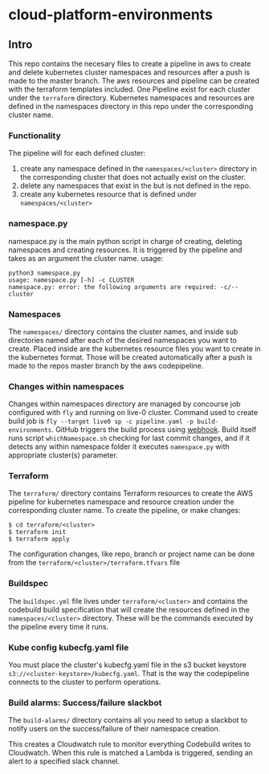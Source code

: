 # cloud-platform-environments

## Intro

This repo contains the necesary files to create a pipeline in aws to create and delete kubernetes cluster namespaces and resources after a push is made to the master branch.
The aws resources and pipeline can be created with the terraform templates included. One Pipeline exist for each cluster under the `terraform` directory.
Kubernetes namespaces and resources are defined in the namespaces directory in this repo under the corresponding cluster name.

### Functionality

The pipeline will for each defined cluster:
1) create any namespace defined in the `namespaces/<cluster>` directory in the corresponding cluster that does not actually exist on the cluster.
2) delete any namespaces that exist in the <cluster> but is not defined in the repo.
3) create any kubernetes resource that is defined under `namespaces/<cluster>`

### namespace.py

namespace.py is the main python script in charge of creating, deleting namespaces and creating resources. It is triggered by the pipeline and takes as an argument the cluster name.
usage:
```
python3 namespace.py
usage: namespace.py [-h] -c CLUSTER
namespace.py: error: the following arguments are required: -c/--cluster
```

### Namespaces

The `namespaces/` directory contains the cluster names, and inside sub directories named after each of the desired namespaces you want to create. Placed inside are the kubernetes resource files you want to create in the kubernetes format. Those will be created automatically after a push is made to the repos master branch by the aws codepipeline.

### Changes within namespaces

Changes within namespaces directory are managed by concourse job configured with `fly` and running on live-0 cluster.
Command used to create build job is `fly --target live0 sp -c pipeline.yaml -p build-environments`.
GitHub triggers the build process using [webhook](https://github.com/ministryofjustice/cloud-platform-environments/settings/hooks/32085881). Build itself runs script `whichNamespace.sh` checking for last commit changes, and if it detects any within namespace folder it executes `namespace.py` with appropriate cluster(s) parameter.

### Terraform

The `terraform/` directory contains Terraform resources to create the AWS pipeline for kubernetes namespace and resource creation under the corresponding cluster name. To create the pipeline, or make changes:

```
$ cd terraform/<cluster>
$ terraform init
$ terraform apply
```
The configuration changes, like repo, branch or project name can be done from the `terraform/<cluster>/terraform.tfvars` file

### Buildspec

The `buildspec.yml` file lives under `terraform/<cluster>` and contains the codebuild build specification that will create the resources defined in the `namespaces/<cluster>` directory. These will be the commands executed by the pipeline every time it runs.

### Kube config kubecfg.yaml file

You must place the cluster's kubecfg.yaml file in the s3 bucket keystore `s3://<cluster-keystore>/kubecfg.yaml`. That is the way the codepipeline connects to the cluster to perform operations.

### Build alarms: Success/failure slackbot

The `build-alarms/` directory contains all you need to setup a slackbot to notify users on the success/failure of their namespace creation.

This creates a Cloudwatch rule to monitor everything Codebuild writes to Cloudwatch. When this rule is matched a Lambda is triggered, sending an alert to a specified slack channel.
